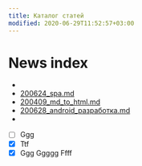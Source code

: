 ```yaml
---
title: Каталог статей
modified: 2020-06-29T11:52:57+03:00
---
```


# News index
* 
* [200624_spa.md](./200624_spa.md)
* [200409_md_to_html.md](./200409_md_to_html.md)
* [200628_android_разработка.md](./200628_android_разработка.md)
* 


- [ ] Ggg
- [x] Ttf
- [x] Ggg
Ggggg
Ffff